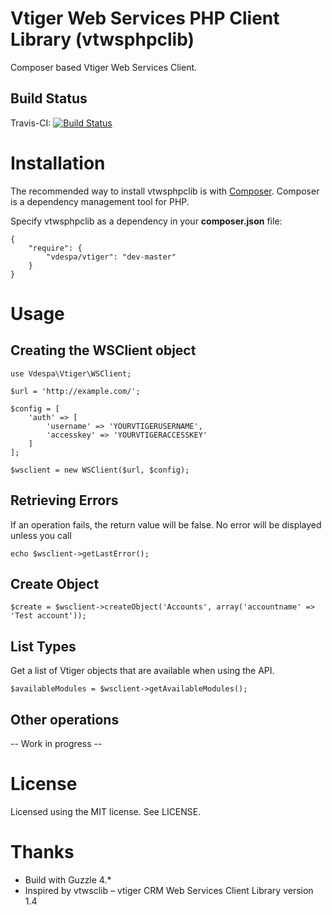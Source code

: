 Vtiger Web Services PHP Client Library (vtwsphpclib)
======================================
Composer based Vtiger Web Services Client.

Build Status
---------------------
Travis-CI: [![Build Status](https://travis-ci.org/vdespa/Vtiger-Web-Services-PHP-Client-Library.png)](https://travis-ci.org/vdespa/Vtiger-Web-Services-PHP-Client-Library)

# Installation

The recommended way to install vtwsphpclib is with [Composer](https://getcomposer.org/). Composer is a dependency management tool for PHP.

Specify vtwsphpclib as a dependency in your **composer.json** file:

	{
   		"require": {
      		"vdespa/vtiger": "dev-master"
   		}
	}

# Usage

## Creating the WSClient object
	use Vdespa\Vtiger\WSClient;

	$url = 'http://example.com/';

	$config = [
		'auth' => [
			'username' => 'YOURVTIGERUSERNAME',
			'accesskey' => 'YOURVTIGERACCESSKEY'
		]
	];

	$wsclient = new WSClient($url, $config);

## Retrieving Errors

If an operation fails, the return value will be false. No error will be displayed unless you call

	echo $wsclient->getLastError();

## Create Object

	$create = $wsclient->createObject('Accounts', array('accountname' => 'Test account'));

## List Types

Get a list of Vtiger objects that are available when using the API.

	$availableModules = $wsclient->getAvailableModules();

## Other operations

-- Work in progress --

# License

Licensed using the MIT license. See LICENSE.

# Thanks
- Build with Guzzle 4.*
- Inspired by vtwsclib – vtiger CRM Web Services Client Library version 1.4
